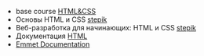 - base course [HTML&CSS](https://result.school/products/html-css?utm_source=youtube&utm_medium=vladilen&utm_campaign=video_26_05_22)
- Основы HTML и CSS [stepik](https://stepik.org/course/52164/syllabus)
- Веб-разработка для начинающих: HTML и CSS [stepik](https://stepik.org/course/38218/syllabus)
- Документация [HTML](https://developer.mozilla.org/ru/docs/Web/HTML/Element/Heading_Elements)
- [Emmet Documentation](https://docs.emmet.io/cheat-sheet/)
